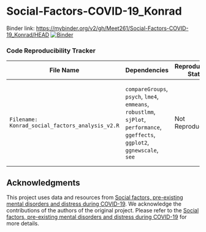 # Social-Factors-COVID-19_Konrad
Binder link: https://mybinder.org/v2/gh/Meet261/Social-Factors-COVID-19_Konrad/HEAD
[![Binder](https://mybinder.org/badge_logo.svg)](https://notebooks.gesis.org/binder/v2/gh/Meet261/Social-Factors-COVID-19_Konrad/HEAD)

### Code Reproducibility Tracker

| **File Name**                         | **Dependencies**                                                                                                                | **Reproducibility Status** | **Issue/Obstacle**                                                                                                                                                                                                                                           |
|---------------------------------------|----------------------------------------------------------------------------------------------------------------------------------|----------------------------|---------------------------------------------------------------------------------------------------------------------------------------------------------------------------------------------------------------------------------------------------------------|
| `Filename: Konrad_social_factors_analysis_v2.R` | `compareGroups`, `psych`, `lme4`, `emmeans`, `robustlmm`, `sjPlot`, `performance`, `ggeffects`, `ggplot2`, `ggnewscale`, `see`    | Not Reproducible            | The title and author lines (`title` and `author`) at the top of the script are not commented out, which causes execution errors.                                                                                                                               |
## Acknowledgments

This project uses data and resources from [Social factors, pre-existing mental disorders and distress during COVID-19](https://osf.io/8edp7/). We acknowledge the contributions of the authors of the original project. Please refer to the [Social factors, pre-existing mental disorders and distress during COVID-19](https://osf.io/8edp7/) for more details.
